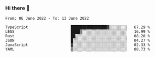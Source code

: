 ### Hi there 👋

<!--START_SECTION:waka-->

```text
From: 06 June 2022 - To: 13 June 2022

TypeScript                   ████████████████▓░░░░░░░░   67.29 %
LESS                         ████▒░░░░░░░░░░░░░░░░░░░░   16.99 %
Rust                         ██░░░░░░░░░░░░░░░░░░░░░░░   08.20 %
JSON                         █░░░░░░░░░░░░░░░░░░░░░░░░   04.27 %
JavaScript                   ▓░░░░░░░░░░░░░░░░░░░░░░░░   02.33 %
YAML                         ▒░░░░░░░░░░░░░░░░░░░░░░░░   00.73 %
```

<!--END_SECTION:waka-->

<!--
**jtaox/jtaox** is a ✨ _special_ ✨ repository because its `README.md` (this file) appears on your GitHub profile.

Here are some ideas to get you started:

- 🔭 I’m currently working on ...
- 🌱 I’m currently learning ...
- 👯 I’m looking to collaborate on ...
- 🤔 I’m looking for help with ...
- 💬 Ask me about ...
- 📫 How to reach me: ...
- 😄 Pronouns: ...
- ⚡ Fun fact: ...
-->

